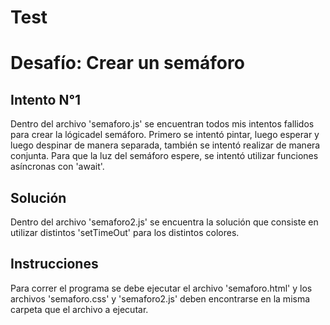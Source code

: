# Test

# Desafío: Crear un semáforo
## Intento N°1

Dentro del archivo 'semaforo.js' se encuentran todos mis intentos fallidos para crear la lógicadel semáforo. Primero se intentó pintar, luego esperar y luego despinar de manera separada, también se intentó realizar de manera conjunta. Para que la luz del semáforo espere, se intentó utilizar funciones asíncronas con 'await'.

## Solución

Dentro del archivo 'semaforo2.js' se encuentra la solución que consiste en utilizar distintos 'setTimeOut' para los distintos colores.

## Instrucciones

Para correr el programa se debe ejecutar el archivo 'semaforo.html' y los archivos 'semaforo.css' y 'semaforo2.js' deben encontrarse en la misma carpeta que el archivo a ejecutar.